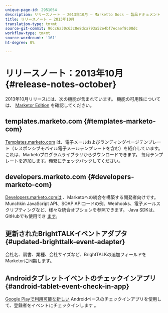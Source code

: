 ```yaml
---
unique-page-id: 2951054
description: リリースノート — 2013年10月 — Marketto Docs — 製品ドキュメント
title: リリースノート — 2013年10月
translation-type: tm+mt
source-git-commit: 96cc6a30c63c8e8dca793a52e4bf7ecaef8c08dc
workflow-type: tm+mt
source-wordcount: '161'
ht-degree: 0%

---
```



# リリースノート：2013年10月 {#release-notes-october}

2013年10月リリースには、次の機能が含まれています。 機能の可用性については、 [Marketor Edition](http://docs.marketo.com/display/docs/assets/pricing.php) を確認してください。

## templates.marketo.com {#templates-marketo-com}

[Templates.marketo.com](http://templates.marketo.com) は、電子メールおよびランディングページテンプレート（レスポンシブモバイル電子メールテンプレートを含む）を紹介しています。これは、Marketoプログラムライブラリからダウンロードできます。 毎月テンプレートを追加します。頻繁にチェックバックしてください。

## developers.marketo.com {#developers-marketo-com}

[Developers.marketo.comは](http://developers.marketo.com) 、Marketoへの統合を構築する開発者向けです。 Munchkin JavaScript API、SOAP APIコードの例、Webhooks、電子メールスクリプティングなど、様々な統合オプションを参照できます。 Java SDKは、GitHubでも使用でき [ます](https://github.com/Marketo/SOAP-API-Java-Client)。

## 更新されたBrightTALKイベントアダプタ {#updated-brighttalk-event-adapter}

会社名、肩書、業種、会社サイズなど、BrightTALKの追加フィールドをMarketorに同期します。

## Androidタブレットイベントのチェックインアプリ {#android-tablet-event-check-in-app}

[Google Playで利用可能な新しい](../../product-docs/core-marketo-concepts/mobile-apps/event-check-in/check-people-into-your-event-from-your-tablet.md) Androidベースのチェックインアプリを使用して、登録者をイベントにチェックインします [](https://play.google.com/store/apps/details?id=com.marketo.eventcheckin&amp;hl=en)。
